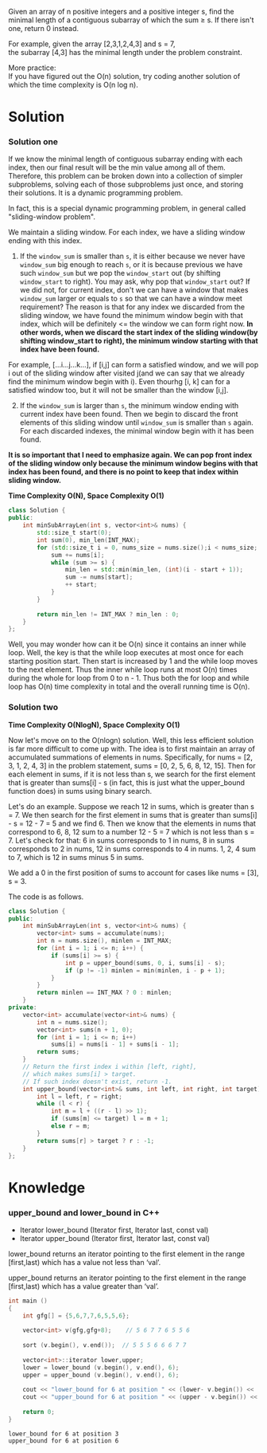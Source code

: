 Given an array of n positive integers and a positive integer s, find the minimal length of a contiguous subarray of which the sum ≥ s. If there isn't one, return 0 instead.  

For example, given the array [2,3,1,2,4,3] and s = 7,  
the subarray [4,3] has the minimal length under the problem constraint.  

More practice:  
If you have figured out the O(n) solution, try coding another solution of which the time complexity is O(n log n).

# Solution

### Solution one

If we know the minimal length of contiguous subarray ending with each index, then our final result will be the min value among all of them. Therefore, this problem  can be broken down into a collection of simpler subproblems, solving each of those subproblems just once, and storing their solutions. It is a dynamic programming problem.

In fact, this is a special dynamic programming problem, in general called "sliding-window problem".



We maintain a sliding window. For each index, we have a sliding window ending with this index.

1. If the ```window_sum``` is smaller than ```s```, it is either because we never have ```window_sum``` big enough to reach ```s```, or it is because previous we have such ```window_sum``` but we pop the ```window_start``` out (by shifting ```window_start``` to right). You may ask, why pop that ```window_start``` out? If we did not, for current index, don't we can have a window that makes ```window_sum``` larger or equals to ```s``` so that we can have a window meet requirement? The reason is that for any index we discarded from the sliding window, we have found the minimum window begin with that index, which will be definitely <= the window we can form right now. __In other words, when we discard the start index of the sliding window(by shifting window_start to right), the minimum window starting with that index have been found.__ 

For example, [...i...j...k...], if [i,j] can form a satisfied window, and we will pop i out of the sliding window after visited j(and we can say that we already find the minimum window begin with i). Even thourhg [i, k] can for a satisfied window too, but it will not be smaller than the window [i,j]. 

2. If the ```window_sum``` is larger than ```s```, the minimum window ending with current index have been found. Then we begin to discard the front elements of this sliding window until ```window_sum``` is smaller than ```s``` again. For each discarded indexes, the minimal window begin with it has been found.


__It is so important that I need to emphasize again. We can pop front index of the sliding window only because the minimum window begins with that index has been found, and there is no point to keep that index within sliding window.__

__Time Complexity O(N), Space Complexity O(1)__

```cpp
class Solution {
public:
    int minSubArrayLen(int s, vector<int>& nums) {
        std::size_t start(0);
        int sum(0), min_len(INT_MAX);
        for (std::size_t i = 0, nums_size = nums.size();i < nums_size; ++i) {
            sum += nums[i];
            while (sum >= s) {
                min_len = std::min(min_len, (int)(i - start + 1));
                sum -= nums[start];
                ++ start;
            }
        }
        
        return min_len != INT_MAX ? min_len : 0;
    }
};
```

Well, you may wonder how can it be O(n) since it contains an inner while loop. Well, the key is that the while loop executes at most once for each starting position start. Then start is increased by 1 and the while loop moves to the next element. Thus the inner while loop runs at most O(n) times during the whole for loop from 0 to n - 1. Thus both the for loop and while loop has O(n) time complexity in total and the overall running time is O(n).

### Solution two

__Time Complexity O(NlogN), Space Complexity O(1)__

Now let's move on to the O(nlogn) solution. Well, this less efficient solution is far more difficult to come up with. The idea is to first maintain an array of accumulated summations of elements in nums. Specifically, for nums = [2, 3, 1, 2, 4, 3] in the problem statement, sums = [0, 2, 5, 6, 8, 12, 15]. Then for each element in sums, if it is not less than s, we search for the first element that is greater than sums[i] - s (in fact, this is just what the upper_bound function does) in sums using binary search.

Let's do an example. Suppose we reach 12 in sums, which is greater than s = 7. We then search for the first element in sums that is greater than sums[i] - s = 12 - 7 = 5 and we find 6. Then we know that the elements in nums that correspond to 6, 8, 12 sum to a number 12 - 5 = 7 which is not less than s = 7. Let's check for that: 6 in sums corresponds to 1 in nums, 8 in sums corresponds to 2 in nums, 12 in sums corresponds to 4 in nums. 1, 2, 4 sum to 7, which is 12 in sums minus 5 in sums.

We add a 0 in the first position of sums to account for cases like nums = [3], s = 3.

The code is as follows.

```cpp
class Solution {
public:
    int minSubArrayLen(int s, vector<int>& nums) {
        vector<int> sums = accumulate(nums);
        int n = nums.size(), minlen = INT_MAX;
        for (int i = 1; i <= n; i++) { 
            if (sums[i] >= s) {
                int p = upper_bound(sums, 0, i, sums[i] - s);
                if (p != -1) minlen = min(minlen, i - p + 1);
            }
        }
        return minlen == INT_MAX ? 0 : minlen;
    }
private:
    vector<int> accumulate(vector<int>& nums) {
        int n = nums.size();
        vector<int> sums(n + 1, 0);
        for (int i = 1; i <= n; i++) 
            sums[i] = nums[i - 1] + sums[i - 1];
        return sums;
    }
    // Return the first index i within [left, right],
    // which makes sums[i] > target.
    // If such index doesn't exist, return -1.
    int upper_bound(vector<int>& sums, int left, int right, int target) {
        int l = left, r = right;
        while (l < r) {
            int m = l + ((r - l) >> 1);
            if (sums[m] <= target) l = m + 1;
            else r = m;
        }
        return sums[r] > target ? r : -1;
    }
};  
```

# Knowledge

### upper_bound and lower_bound in C++

* Iterator lower_bound (Iterator first, Iterator last, const val)
* Iterator upper_bound (Iterator first, Iterator last, const val)
 
lower_bound returns an iterator pointing to the first element in the range [first,last) which has a value not less than ‘val’.
 
upper_bound returns an iterator pointing to the first element in the range [first,last) which has a value greater than ‘val’.

```cpp
int main ()
{
    int gfg[] = {5,6,7,7,6,5,5,6};
     
    vector<int> v(gfg,gfg+8);    // 5 6 7 7 6 5 5 6
 
    sort (v.begin(), v.end());  // 5 5 5 6 6 6 7 7
 
    vector<int>::iterator lower,upper;
    lower = lower_bound (v.begin(), v.end(), 6); 
    upper = upper_bound (v.begin(), v.end(), 6); 
 
    cout << "lower_bound for 6 at position " << (lower- v.begin()) << '\n';
    cout << "upper_bound for 6 at position " << (upper - v.begin()) << '\n';
 
    return 0;
}
```

```
lower_bound for 6 at position 3
upper_bound for 6 at position 6
```

